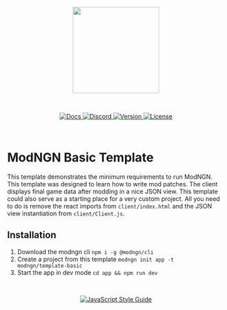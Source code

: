 <p align="center"><img height="200" src="https://github.com/modngn/modngn/raw/master/docs/_media/logo-red.png" /></p>

<br />

<p align="center">
  <a href="https://modngn.github.io/modngn">
    <img src="https://img.shields.io/badge/%20-docs-lightgrey.svg?&longCache=true&style=for-the-badge" alt="Docs" />
  </a>
  <a href="https://discord.gg/DN3m7N2">
    <img src="https://img.shields.io/badge/%20-discord-7289DA.svg?&longCache=true&style=for-the-badge" alt="Discord" />
  </a>
  <a href="https://github.com/modngn/modngn/releases">
    <img src="https://img.shields.io/github/release/modngn/template-basic.svg?&longCache=true&style=for-the-badge" alt="Version" />
  </a>
  <a href="https://github.com/modngn/modngn/blob/master/LICENSE.md">
    <img src="https://img.shields.io/badge/license-mpl--2.0-orange.svg?&longCache=true&style=for-the-badge" alt="License" />
  </a>
</p>

<br />

# ModNGN Basic Template

This template demonstrates the minimum requirements to run ModNGN.  This template
was designed to learn how to write mod patches.  The client displays final game
data after modding in a nice JSON view.  This template could also serve as a
starting place for a very custom project. All you need to do is remove the react
imports from `client/index.html` and the JSON view instantiation from
`client/Client.js`.

## Installation

1. Download the modngn cli `npm i -g @modngn/cli`
2. Create a project from this template `modngn init app -t modngn/template-basic`
3. Start the app in dev mode `cd app && npm run dev`

<br />

<p align="center">
  <a href="https://github.com/standard/standard">
    <img src="https://cdn.rawgit.com/standard/standard/master/badge.svg" alt="JavaScript Style Guide" />
  </a>
</p>
